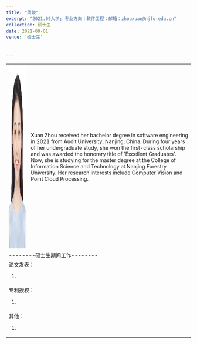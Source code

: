 ```yaml
---
title: "周璇"
excerpt: "2021.09入学; 专业方向：软件工程；邮箱：zhouxuan@njfu.edu.cn"
collection: 硕士生
date: 2021-09-01
venue: '硕士生'


---
```



<table border="0">
<tr>
  <td> <img src='/images/xuanzhou.jpg' height="500" width="408">  </td>
  <td>Xuan Zhou received her bachelor degree in software engineering in 2021 from Audit University, Nanjing, China. During four years of her undergraduate study, she won the first-class scholarship and was awarded the honorary title of 'Excellent Graduates'. Now, she is studying for the master degree at the College of Information Science and Technology at Nanjing Forestry University. Her research interests include Computer Vision and Point Cloud Processing.</td>
</tr>

<tr>
<td colspan="2" align=“center”>--------硕士生期间工作--------
</td>
</tr>

<tr>
<td colspan="2">论文发表：
<ol class="level_1">
<li>  </li>
</ol>
</td>
</tr>

<tr>
<td colspan="2">专利授权：
<ol class="level_1">
<li>  </li>
</ol>
</td>
</tr>

<tr>
<td colspan="2">其他：
<ol class="level_1">
<li>  </li>
</ol>
</td>
</tr>

</table>
